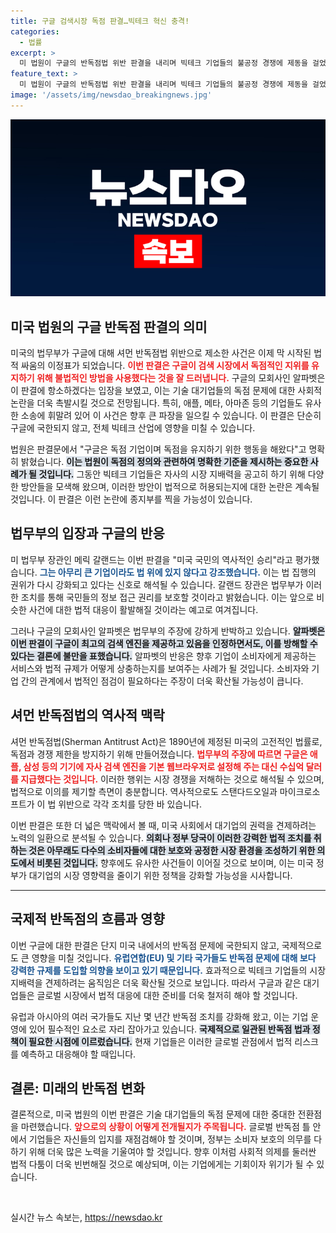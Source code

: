 ```yaml
---
title: 구글 검색시장 독점 판결…빅테크 혁신 충격!
categories:
  - 법률
excerpt: >
  미 법원이 구글의 반독점법 위반 판결을 내리며 빅테크 기업들의 불공정 경쟁에 제동을 걸었다. 구글은 독점 유지 위해 불법 행위에 나섰다는 결론! 알파벳은 항소 계획 중, 향후 진행될 유사 소송에 큰 영향을 미칠 전망이다.
feature_text: >
  미 법원이 구글의 반독점법 위반 판결을 내리며 빅테크 기업들의 불공정 경쟁에 제동을 걸었다. 구글은 독점 유지 위해 불법 행위에 나섰다는 결론! 알파벳은 항소 계획 중, 향후 진행될 유사 소송에 큰 영향을 미칠 전망이다.
image: '/assets/img/newsdao_breakingnews.jpg'
---
```


<p><img src="/assets/img/newsdao_breakingnews.jpg" alt="ranknews 속보" /></p>

<h2 data-ke-size="size26">미국 법원의 구글 반독점 판결의 의미</h2>

<p data-ke-size="size16">미국의 법무부가 구글에 대해 셔먼 반독점법 위반으로 제소한 사건은 이제 막 시작된 법적 싸움의 이정표가 되었습니다. <b><span style="color: #ee2323;">이번 판결은 구글이 검색 시장에서 독점적인 지위를 유지하기 위해 불법적인 방법을 사용했다는 것을 잘 드러냅니다.</span></b> 구글의 모회사인 알파벳은 이 판결에 항소하겠다는 입장을 보였고, 이는 기술 대기업들의 독점 문제에 대한 사회적 논란을 더욱 촉발시킬 것으로 전망됩니다. 특히, 애플, 메타, 아마존 등의 기업들도 유사한 소송에 휘말려 있어 이 사건은 향후 큰 파장을 일으킬 수 있습니다. 이 판결은 단순히 구글에 국한되지 않고, 전체 빅테크 산업에 영향을 미칠 수 있습니다.</p>

<p data-ke-size="size16">법원은 판결문에서 "구글은 독점 기업이며 독점을 유지하기 위한 행동을 해왔다"고 명확히 밝혔습니다. <b><span style="background-color: #21538527;">이는 법원이 독점의 정의와 관련하여 명확한 기준을 제시하는 중요한 사례가 될 것입니다.</span></b> 그동안 빅테크 기업들은 자사의 시장 지배력을 공고히 하기 위해 다양한 방안들을 모색해 왔으며, 이러한 방안이 법적으로 허용되는지에 대한 논란은 계속될 것입니다. 이 판결은 이런 논란에 종지부를 찍을 가능성이 있습니다.</p>

<h2 data-ke-size="size26">법무부의 입장과 구글의 반응</h2>

<p data-ke-size="size16">미 법무부 장관인 메릭 갈랜드는 이번 판결을 "미국 국민의 역사적인 승리"라고 평가했습니다. <b><span style="color: #1a5490;">그는 아무리 큰 기업이라도 법 위에 있지 않다고 강조했습니다.</span></b> 이는 법 집행의 권위가 다시 강화되고 있다는 신호로 해석될 수 있습니다. 갈랜드 장관은 법무부가 이러한 조치를 통해 국민들의 정보 접근 권리를 보호할 것이라고 밝혔습니다. 이는 앞으로 비슷한 사건에 대한 법적 대응이 활발해질 것이라는 예고로 여겨집니다.</p>

<p data-ke-size="size16">그러나 구글의 모회사인 알파벳은 법무부의 주장에 강하게 반박하고 있습니다. <b><span style="background-color: #21538527;">알파벳은 이번 판결이 구글이 최고의 검색 엔진을 제공하고 있음을 인정하면서도, 이를 방해할 수 있다는 결론에 불만을 표했습니다.</span></b> 알파벳의 반응은 향후 기업이 소비자에게 제공하는 서비스와 법적 규제가 어떻게 상충하는지를 보여주는 사례가 될 것입니다. 소비자와 기업 간의 관계에서 법적인 점검이 필요하다는 주장이 더욱 확산될 가능성이 큽니다.</p>

<h2 data-ke-size="size26">셔먼 반독점법의 역사적 맥락</h2>

<p data-ke-size="size16">셔먼 반독점법(Sherman Antitrust Act)은 1890년에 제정된 미국의 고전적인 법률로, 독점과 경쟁 제한을 방지하기 위해 만들어졌습니다. <b><span style="color: #ee2323;">법무부의 주장에 따르면 구글은 애플, 삼성 등의 기기에 자사 검색 엔진을 기본 웹브라우저로 설정해 주는 대신 수십억 달러를 지급했다는 것입니다.</span></b> 이러한 행위는 시장 경쟁을 저해하는 것으로 해석될 수 있으며, 법적으로 이의를 제기할 측면이 충분합니다. 역사적으로도 스탠다드오일과 마이크로소프트가 이 법 위반으로 각각 조치를 당한 바 있습니다.</p>

<p data-ke-size="size16">이번 판결은 또한 더 넓은 맥락에서 볼 때, 미국 사회에서 대기업의 권력을 견제하려는 노력의 일환으로 분석될 수 있습니다. <b><span style="background-color: #21538527;">의회나 정부 당국이 이러한 강력한 법적 조치를 취하는 것은 아무래도 다수의 소비자들에 대한 보호와 공정한 시장 환경을 조성하기 위한 의도에서 비롯된 것입니다.</span></b> 향후에도 유사한 사건들이 이어질 것으로 보이며, 이는 미국 정부가 대기업의 시장 영향력을 줄이기 위한 정책을 강화할 가능성을 시사합니다.</p>

<hr>

<h2 data-ke-size="size26">국제적 반독점의 흐름과 영향</h2>

<p data-ke-size="size16">이번 구글에 대한 판결은 단지 미국 내에서의 반독점 문제에 국한되지 않고, 국제적으로도 큰 영향을 미칠 것입니다. <b><span style="color: #1a5490;">유럽연합(EU) 및 기타 국가들도 반독점 문제에 대해 보다 강력한 규제를 도입할 의향을 보이고 있기 때문입니다.</span></b> 효과적으로 빅테크 기업들의 시장 지배력을 견제하려는 움직임은 더욱 확산될 것으로 보입니다. 따라서 구글과 같은 대기업들은 글로벌 시장에서 법적 대응에 대한 준비를 더욱 철저히 해야 할 것입니다.</p>

<p data-ke-size="size16">유럽과 아시아의 여러 국가들도 지난 몇 년간 반독점 조치를 강화해 왔고, 이는 기업 운영에 있어 필수적인 요소로 자리 잡아가고 있습니다. <b><span style="background-color: #21538527;">국제적으로 일관된 반독점 법과 정책이 필요한 시점에 이르렀습니다.</span></b> 현재 기업들은 이러한 글로벌 관점에서 법적 리스크를 예측하고 대응해야 할 때입니다.</p>

<h2 data-ke-size="size26">결론: 미래의 반독점 변화</h2>

<p data-ke-size="size16">결론적으로, 미국 법원의 이번 판결은 기술 대기업들의 독점 문제에 대한 중대한 전환점을 마련했습니다. <b><span style="color: #ee2323;">앞으로의 상황이 어떻게 전개될지가 주목됩니다.</span></b> 글로벌 반독점 틀 안에서 기업들은 자신들의 입지를 재점검해야 할 것이며, 정부는 소비자 보호의 의무를 다하기 위해 더욱 많은 노력을 기울여야 할 것입니다. 향후 이처럼 사회적 의제를 둘러싼 법적 다툼이 더욱 빈번해질 것으로 예상되며, 이는 기업에게는 기회이자 위기가 될 수 있습니다.</p>

<p data-ke-size="size16">&nbsp;</p>
실시간 뉴스 속보는, <a href="https://newsdao.kr" rel="dofollow">https://newsdao.kr</a>


